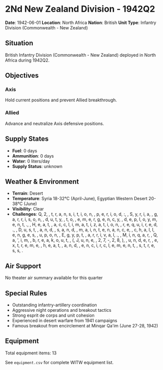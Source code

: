# 2Nd New Zealand Division - 1942Q2

**Date**: 1942-06-01
**Location**: North Africa
**Nation**: British
**Unit Type**: Infantry Division (Commonwealth - New Zealand)

## Situation

British Infantry Division (Commonwealth - New Zealand) deployed in North Africa during 1942Q2.

## Objectives

### Axis
Hold current positions and prevent Allied breakthrough.

### Allied
Advance and neutralize Axis defensive positions.

## Supply States

- **Fuel**: 0 days
- **Ammunition**: 0 days
- **Water**: 0 liters/day
- **Supply Status**: unknown

## Weather & Environment

- **Terrain**: Desert
- **Temperature**: Syria 18-32°C (April-June), Egyptian Western Desert 20-38°C (June)
- **Visibility**: Clear
- **Challenges**: Q, 2,  , t, r, a, n, s, i, t, i, o, n,  , p, e, r, i, o, d, :,  , S, y, r, i, a,  , g, a, r, r, i, s, o, n,  , d, u, t, y,  , t, o,  , e, m, e, r, g, e, n, c, y,  , d, e, p, l, o, y, m, e, n, t, .,  , H, e, a, t,  , a, c, c, l, i, m, a, t, i, z, a, t, i, o, n,  , r, e, q, u, i, r, e, d, .,  , D, u, s, t,  , a, n, d,  , s, a, n, d,  , m, a, i, n, t, e, n, a, n, c, e,  , c, h, a, l, l, e, n, g, e, s,  , u, p, o, n,  , E, g, y, p, t,  , a, r, r, i, v, a, l, .,  , M, i, n, q, a, r,  , Q, a, ', i, m,  , b, r, e, a, k, o, u, t,  , (, J, u, n, e,  , 2, 7, -, 2, 8, ),  , u, n, d, e, r,  , e, x, t, r, e, m, e,  , h, e, a, t,  , a, n, d,  , e, n, c, i, r, c, l, e, m, e, n, t,  , s, t, r, e, s, s, .

## Air Support

No theater air summary available for this quarter

## Special Rules

- Outstanding infantry-artillery coordination
- Aggressive night operations and breakout tactics
- Strong esprit de corps and unit cohesion
- Experienced in desert warfare from 1941 campaigns
- Famous breakout from encirclement at Minqar Qa'im (June 27-28, 1942)

## Equipment

Total equipment items: 13

See `equipment.csv` for complete WITW equipment list.
